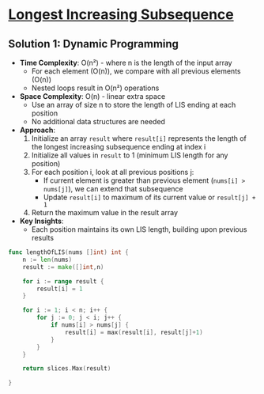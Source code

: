 # [Longest Increasing Subsequence](https://leetcode.com/problems/longest-increasing-subsequence/)

## Solution 1: Dynamic Programming
- **Time Complexity**: O(n²) - where n is the length of the input array
  - For each element (O(n)), we compare with all previous elements (O(n))
  - Nested loops result in O(n²) operations
- **Space Complexity**: O(n) - linear extra space
  - Use an array of size n to store the length of LIS ending at each position
  - No additional data structures are needed
- **Approach**:
  1. Initialize an array `result` where `result[i]` represents the length of the longest increasing subsequence ending at index i
  2. Initialize all values in `result` to 1 (minimum LIS length for any position)
  3. For each position i, look at all previous positions j:
     - If current element is greater than previous element (`nums[i] > nums[j]`), we can extend that subsequence
     - Update `result[i]` to maximum of its current value or `result[j] + 1`
  4. Return the maximum value in the result array
- **Key Insights**:
  - Each position maintains its own LIS length, building upon previous results


```go
func lengthOfLIS(nums []int) int {
    n := len(nums)
    result := make([]int,n)

    for i := range result {
        result[i] = 1
    }

    for i := 1; i < n; i++ {
        for j := 0; j < i; j++ {
            if nums[i] > nums[j] {
                result[i] = max(result[i], result[j]+1)
            }
        }
    }

    return slices.Max(result)

}
```


